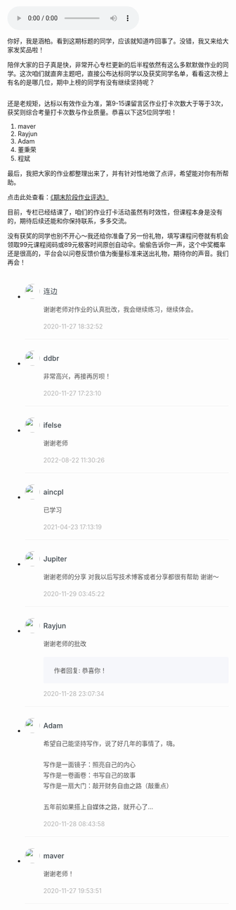 <audio title="期末阶段作业打卡：恭喜！5位同学获100元充值码" src="https://static001.geekbang.org/resource/audio/61/3c/618a03a027a693ef53ec59d29960a33c.mp3" controls="controls"></audio> 
<p>你好，我是涵柏。看到这期标题的同学，应该就知道咋回事了。没错，我又来给大家发奖品啦！</p><p>陪伴大家的日子真是快，非常开心专栏更新的后半程依然有这么多默默做作业的同学。这次咱们就直奔主题吧，直接公布达标同学以及获奖同学名单，看看这次榜上有名的是哪几位，期中上榜的同学有没有继续坚持呢？</p><p><img src="https://static001.geekbang.org/resource/image/4a/25/4a7e3460b6a2a9590f0f7ed67c050325.jpg?wh=3345*1765" alt=""></p><p>还是老规矩，达标以有效作业为准，第9-15课留言区作业打卡次数大于等于3次，获奖则综合考量打卡次数与作业质量。恭喜以下这5位同学啦！</p><ol>
<li>maver</li>
<li>Rayjun</li>
<li>Adam</li>
<li>董秉荣</li>
<li>程斌</li>
</ol><p>最后，我把大家的作业都整理出来了，并有针对性地做了点评，希望能对你有所帮助。</p><p>点击此处查看：<a href="https://shimo.im/sheets/5yyAaEdppzgOWiFs/MODOC/">《期末阶段作业评选》</a></p><p>目前，专栏已经结课了，咱们的作业打卡活动虽然有时效性，但课程本身是没有的，期待后续还能和你保持联系，多多交流。</p><p>没有获奖的同学也别不开心～我还给你准备了另一份礼物，填写课程问卷就有机会领取99元课程阅码或89元极客时间原创自动伞。偷偷告诉你一声，这个中奖概率还是很高的，平台会以问卷反馈价值为衡量标准来送出礼物，期待你的声音。我们再会！</p><p><a href="https://jinshuju.net/f/Gj9mXL"><img src="https://static001.geekbang.org/resource/image/a0/4b/a0d4a538591a0c317468d9dd7f2f7b4b.jpg?wh=1142*801" alt=""></a></p><!-- [[[read_end]]] -->
<style>
    ul {
      list-style: none;
      display: block;
      list-style-type: disc;
      margin-block-start: 1em;
      margin-block-end: 1em;
      margin-inline-start: 0px;
      margin-inline-end: 0px;
      padding-inline-start: 40px;
    }
    li {
      display: list-item;
      text-align: -webkit-match-parent;
    }
    ._2sjJGcOH_0 {
      list-style-position: inside;
      width: 100%;
      display: -webkit-box;
      display: -ms-flexbox;
      display: flex;
      -webkit-box-orient: horizontal;
      -webkit-box-direction: normal;
      -ms-flex-direction: row;
      flex-direction: row;
      margin-top: 26px;
      border-bottom: 1px solid rgba(233,233,233,0.6);
    }
    ._2sjJGcOH_0 ._3FLYR4bF_0 {
      width: 34px;
      height: 34px;
      -ms-flex-negative: 0;
      flex-shrink: 0;
      border-radius: 50%;
    }
    ._2sjJGcOH_0 ._36ChpWj4_0 {
      margin-left: 0.5rem;
      -webkit-box-flex: 1;
      -ms-flex-positive: 1;
      flex-grow: 1;
      padding-bottom: 20px;
    }
    ._2sjJGcOH_0 ._36ChpWj4_0 ._2zFoi7sd_0 {
      font-size: 16px;
      color: #3d464d;
      font-weight: 500;
      -webkit-font-smoothing: antialiased;
      line-height: 34px;
    }
    ._2sjJGcOH_0 ._36ChpWj4_0 ._2_QraFYR_0 {
      margin-top: 12px;
      color: #505050;
      -webkit-font-smoothing: antialiased;
      font-size: 14px;
      font-weight: 400;
      white-space: normal;
      word-break: break-all;
      line-height: 24px;
    }
    ._2sjJGcOH_0 ._10o3OAxT_0 {
      margin-top: 18px;
      border-radius: 4px;
      background-color: #f6f7fb;
    }
    ._2sjJGcOH_0 ._3klNVc4Z_0 {
      display: -webkit-box;
      display: -ms-flexbox;
      display: flex;
      -webkit-box-orient: horizontal;
      -webkit-box-direction: normal;
      -ms-flex-direction: row;
      flex-direction: row;
      -webkit-box-pack: justify;
      -ms-flex-pack: justify;
      justify-content: space-between;
      -webkit-box-align: center;
      -ms-flex-align: center;
      align-items: center;
      margin-top: 15px;
    }
    ._2sjJGcOH_0 ._10o3OAxT_0 ._3KxQPN3V_0 {
      color: #505050;
      -webkit-font-smoothing: antialiased;
      font-size: 14px;
      font-weight: 400;
      white-space: normal;
      word-break: break-word;
      padding: 20px 20px 20px 24px;
    }
    ._2sjJGcOH_0 ._3klNVc4Z_0 {
      display: -webkit-box;
      display: -ms-flexbox;
      display: flex;
      -webkit-box-orient: horizontal;
      -webkit-box-direction: normal;
      -ms-flex-direction: row;
      flex-direction: row;
      -webkit-box-pack: justify;
      -ms-flex-pack: justify;
      justify-content: space-between;
      -webkit-box-align: center;
      -ms-flex-align: center;
      align-items: center;
      margin-top: 15px;
    }
    ._2sjJGcOH_0 ._3Hkula0k_0 {
      color: #b2b2b2;
      font-size: 14px;
    }
</style><ul><li>
<div class="_2sjJGcOH_0"><img src="https://static001.geekbang.org/account/avatar/00/15/3c/84/608f679b.jpg"
  class="_3FLYR4bF_0">
<div class="_36ChpWj4_0">
  <div class="_2zFoi7sd_0"><span>连边</span>
  </div>
  <div class="_2_QraFYR_0">谢谢老师对作业的认真批改，我会继续练习，继续体会。</div>
  <div class="_10o3OAxT_0">
    
  </div>
  <div class="_3klNVc4Z_0">
    <div class="_3Hkula0k_0">2020-11-27 18:32:52</div>
  </div>
</div>
</div>
</li>
<li>
<div class="_2sjJGcOH_0"><img src="https://static001.geekbang.org/account/avatar/00/1c/f9/19/aa0cd2a9.jpg"
  class="_3FLYR4bF_0">
<div class="_36ChpWj4_0">
  <div class="_2zFoi7sd_0"><span>ddbr</span>
  </div>
  <div class="_2_QraFYR_0">非常高兴，再接再厉呗！</div>
  <div class="_10o3OAxT_0">
    
  </div>
  <div class="_3klNVc4Z_0">
    <div class="_3Hkula0k_0">2020-11-27 17:23:10</div>
  </div>
</div>
</div>
</li>
<li>
<div class="_2sjJGcOH_0"><img src="https://static001.geekbang.org/account/avatar/00/26/eb/d7/90391376.jpg"
  class="_3FLYR4bF_0">
<div class="_36ChpWj4_0">
  <div class="_2zFoi7sd_0"><span>ifelse</span>
  </div>
  <div class="_2_QraFYR_0">谢谢老师</div>
  <div class="_10o3OAxT_0">
    
  </div>
  <div class="_3klNVc4Z_0">
    <div class="_3Hkula0k_0">2022-08-22 11:30:26</div>
  </div>
</div>
</div>
</li>
<li>
<div class="_2sjJGcOH_0"><img src="https://static001.geekbang.org/account/avatar/00/22/f1/39/09ef1956.jpg"
  class="_3FLYR4bF_0">
<div class="_36ChpWj4_0">
  <div class="_2zFoi7sd_0"><span>aincpl</span>
  </div>
  <div class="_2_QraFYR_0">已学习</div>
  <div class="_10o3OAxT_0">
    
  </div>
  <div class="_3klNVc4Z_0">
    <div class="_3Hkula0k_0">2021-04-23 17:13:19</div>
  </div>
</div>
</div>
</li>
<li>
<div class="_2sjJGcOH_0"><img src="https://static001.geekbang.org/account/avatar/00/20/6e/46/a612177a.jpg"
  class="_3FLYR4bF_0">
<div class="_36ChpWj4_0">
  <div class="_2zFoi7sd_0"><span>Jupiter</span>
  </div>
  <div class="_2_QraFYR_0">谢谢老师的分享 对我以后写技术博客或者分享都很有帮助 谢谢～</div>
  <div class="_10o3OAxT_0">
    
  </div>
  <div class="_3klNVc4Z_0">
    <div class="_3Hkula0k_0">2020-11-29 03:45:22</div>
  </div>
</div>
</div>
</li>
<li>
<div class="_2sjJGcOH_0"><img src="https://static001.geekbang.org/account/avatar/00/0f/4c/12/f0c145d4.jpg"
  class="_3FLYR4bF_0">
<div class="_36ChpWj4_0">
  <div class="_2zFoi7sd_0"><span>Rayjun</span>
  </div>
  <div class="_2_QraFYR_0">谢谢老师的批改</div>
  <div class="_10o3OAxT_0">
    <p class="_3KxQPN3V_0">作者回复: 恭喜你！</p>
  </div>
  <div class="_3klNVc4Z_0">
    <div class="_3Hkula0k_0">2020-11-28 23:07:34</div>
  </div>
</div>
</div>
</li>
<li>
<div class="_2sjJGcOH_0"><img src="https://static001.geekbang.org/account/avatar/00/10/12/f7/e06bb47b.jpg"
  class="_3FLYR4bF_0">
<div class="_36ChpWj4_0">
  <div class="_2zFoi7sd_0"><span>Adam</span>
  </div>
  <div class="_2_QraFYR_0">希望自己能坚持写作，说了好几年的事情了，嗨。<br><br>写作是一面镜子：照亮自己的内心<br>写作是一卷画卷：书写自己的故事<br>写作是一扇大门：敲开财务自由之路（敲重点）<br><br>五年前如果搭上自媒体之路，就开心了...</div>
  <div class="_10o3OAxT_0">
    
  </div>
  <div class="_3klNVc4Z_0">
    <div class="_3Hkula0k_0">2020-11-28 08:43:58</div>
  </div>
</div>
</div>
</li>
<li>
<div class="_2sjJGcOH_0"><img src="https://static001.geekbang.org/account/avatar/00/0f/f6/dd/e2069923.jpg"
  class="_3FLYR4bF_0">
<div class="_36ChpWj4_0">
  <div class="_2zFoi7sd_0"><span>maver</span>
  </div>
  <div class="_2_QraFYR_0">谢谢老师！</div>
  <div class="_10o3OAxT_0">
    
  </div>
  <div class="_3klNVc4Z_0">
    <div class="_3Hkula0k_0">2020-11-27 19:53:51</div>
  </div>
</div>
</div>
</li>
</ul>